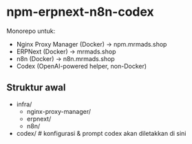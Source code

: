 # npm-erpnext-n8n-codex

Monorepo untuk:
- Nginx Proxy Manager (Docker) → npm.mrmads.shop
- ERPNext (Docker) → mrmads.shop
- n8n (Docker) → n8n.mrmads.shop
- Codex (OpenAI-powered helper, non-Docker)

## Struktur awal
- infra/
  - nginx-proxy-manager/
  - erpnext/
  - n8n/
- codex/   # konfigurasi & prompt codex akan diletakkan di sini
